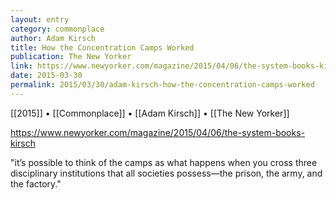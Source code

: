 ```yaml
---
layout: entry
category: commonplace
author: Adam Kirsch
title: How the Concentration Camps Worked
publication: The New Yorker
link: https://www.newyorker.com/magazine/2015/04/06/the-system-books-kirsch
date: 2015-03-30
permalink: 2015/03/30/adam-kirsch-how-the-concentration-camps-worked
---
```


[[2015]] • [[Commonplace]] • [[Adam Kirsch]] • [[The New Yorker]]

https://www.newyorker.com/magazine/2015/04/06/the-system-books-kirsch

"it’s possible to think of the camps as what happens when you cross three disciplinary institutions that all societies possess—the prison, the army, and the factory."
